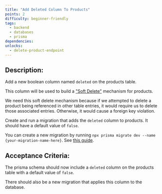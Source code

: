 ```yaml
---
title: "Add Deleted Column To Products"
points: 2
difficulty: beginner-friendly
tags:
  - backend
  - databases
  - prisma
dependencies:
unlocks:
  - delete-product-endpoint
---
```


## Description:

Add a new boolean column named `deleted` on the products table.

This column will be used to build a ["Soft Delete"](https://www.jmix.io/blog/to-delete-or-to-soft-delete-that-is-the-question/) mechanism for products.

We need this soft delete mechanism because if we attempted to delete a product
being referenced in other table entries, it would require us to delete those
associated entries. Otherwise, it would cause a foreign key violation.

Create and run a migration that adds the `deleted` column to products. It should have a default value of `false`.

You can create a new migration by running `npx prisma migrate dev --name {your-migration-name-here}`. See [this guide](https://www.prisma.io/docs/guides/migrate/developing-with-prisma-migrate).

## Acceptance Criteria:

The prisma schema should now include a `deleted` column on the products table with a default value of `false`.

There should also be a new migration that applies this column to the database.
